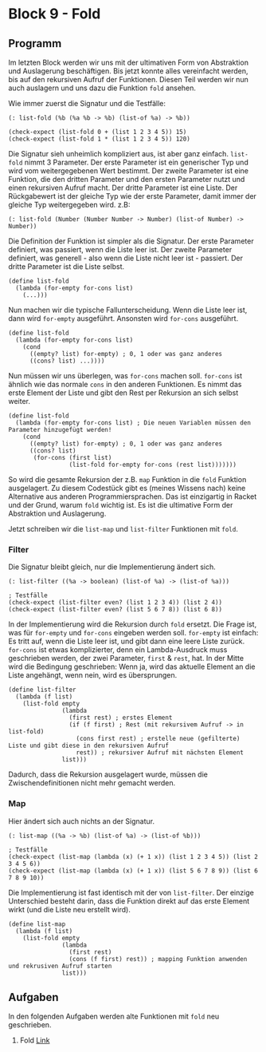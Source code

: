 # Block 9 - Fold

## Programm

Im letzten Block werden wir uns mit der ultimativen Form von Abstraktion und Auslagerung beschäftigen. Bis jetzt konnte alles vereinfacht werden, bis auf den rekursiven Aufruf der Funktionen. Diesen Teil werden wir nun auch auslagern und uns dazu die Funktion `fold` ansehen.

Wie immer zuerst die Signatur und die Testfälle:

```racket
(: list-fold (%b (%a %b -> %b) (list-of %a) -> %b))

(check-expect (list-fold 0 + (list 1 2 3 4 5)) 15)
(check-expect (list-fold 1 * (list 1 2 3 4 5)) 120)
```

Die Signatur sieh unheimlich kompliziert aus, ist aber ganz einfach. `list-fold` nimmt 3 Parameter. Der erste Parameter ist ein generischer Typ und wird vom weitergegebenen Wert bestimmt. Der zweite Parameter ist eine Funktion, die den dritten Parameter und den ersten Parameter nutzt und einen rekursiven Aufruf macht. Der dritte Parameter ist eine Liste. Der Rückgabewert ist der gleiche Typ wie der erste Parameter, damit immer der gleiche Typ weitergegeben wird.
z.B:

```racket
(: list-fold (Number (Number Number -> Number) (list-of Number) -> Number))
```

Die Definition der Funktion ist simpler als die Signatur. Der erste Parameter definiert, was passiert, wenn die Liste leer ist. Der zweite Parameter definiert, was generell - also wenn die Liste nicht leer ist - passiert. Der dritte Parameter ist die Liste selbst.

```racket
(define list-fold
  (lambda (for-empty for-cons list)
    (...)))
```

Nun machen wir die typische Fallunterscheidung. Wenn die Liste leer ist, dann wird `for-empty` ausgeführt. Ansonsten wird `for-cons` ausgeführt.

```racket
(define list-fold
  (lambda (for-empty for-cons list)
    (cond
      ((empty? list) for-empty) ; 0, 1 oder was ganz anderes
      ((cons? list) ...))))
```

Nun müssen wir uns überlegen, was `for-cons` machen soll. `for-cons` ist ähnlich wie das normale `cons` in den anderen Funktionen. Es nimmt das erste Element der Liste und gibt den Rest per Rekursion an sich selbst weiter.

```racket
(define list-fold
  (lambda (for-empty for-cons list) ; Die neuen Variablen müssen den Parameter hinzugefügt werden!
    (cond
      ((empty? list) for-empty) ; 0, 1 oder was ganz anderes
      ((cons? list)
       (for-cons (first list)
                 (list-fold for-empty for-cons (rest list)))))))
```

So wird die gesamte Rekursion der z.B. `map` Funktion in die `fold` Funktion ausgelagert. Zu diesem Codestück gibt es (meines Wissens nach) keine Alternative aus anderen Programmiersprachen. Das ist einzigartig in Racket und der Grund, warum `fold` wichtig ist. Es ist die ultimative Form der Abstraktion und Auslagerung.

Jetzt schreiben wir die `list-map` und `list-filter` Funktionen mit `fold`.

### Filter

Die Signatur bleibt gleich, nur die Implementierung ändert sich.

```racket
(: list-filter ((%a -> boolean) (list-of %a) -> (list-of %a)))

; Testfälle
(check-expect (list-filter even? (list 1 2 3 4)) (list 2 4))
(check-expect (list-filter even? (list 5 6 7 8)) (list 6 8))
```

In der Implementierung wird die Rekursion durch `fold` ersetzt. Die Frage ist, was für `for-empty` und `for-cons` eingeben werden soll. `for-empty` ist einfach: Es tritt auf, wenn die Liste leer ist, und gibt dann eine leere Liste zurück. `for-cons` ist etwas komplizierter, denn ein Lambda-Ausdruck muss geschrieben werden, der zwei Parameter, `first` & `rest`, hat. In der Mitte wird die Bedingung geschrieben: Wenn ja, wird das aktuelle Element an die Liste angehängt, wenn nein, wird es übersprungen.

```racket
(define list-filter
  (lambda (f list)
    (list-fold empty
               (lambda
                 (first rest) ; erstes Element
                 (if (f first) ; Rest (mit rekursivem Aufruf -> in list-fold)
                   (cons first rest) ; erstelle neue (gefilterte) Liste und gibt diese in den rekursiven Aufruf
                   rest)) ; rekursiver Aufruf mit nächsten Element
               list)))
```

Dadurch, dass die Rekursion ausgelagert wurde, müssen die Zwischendefinitionen nicht mehr gemacht werden.

### Map

Hier ändert sich auch nichts an der Signatur.

```racket
(: list-map ((%a -> %b) (list-of %a) -> (list-of %b)))

; Testfälle
(check-expect (list-map (lambda (x) (+ 1 x)) (list 1 2 3 4 5)) (list 2 3 4 5 6))
(check-expect (list-map (lambda (x) (+ 1 x)) (list 5 6 7 8 9)) (list 6 7 8 9 10))
```

Die Implementierung ist fast identisch mit der von `list-filter`. Der einzige Unterschied besteht darin, dass die Funktion direkt auf das erste Element wirkt (und die Liste neu erstellt wird).

```racket
(define list-map
  (lambda (f list)
    (list-fold empty
               (lambda
                 (first rest)
                 (cons (f first) rest)) ; mapping Funktion anwenden und rekrusiven Aufruf starten
               list)))
```

## Aufgaben

In den folgenden Aufgaben werden alte Funktionen mit `fold` neu geschrieben.

1. Fold [Link](../Tasks/20_Fold.md)
